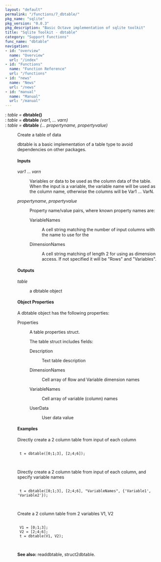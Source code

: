 ```yaml
---
layout: "default"
permalink: "/functions/7_dbtable/"
pkg_name: "sqlite"
pkg_version: "0.0.3"
pkg_description: "Basic Octave implementation of sqlite toolkit"
title: "Sqlite Toolkit - dbtable"
category: "Support Functions"
func_name: "dbtable"
navigation:
- id: "overview"
  name: "Overview"
  url: "/index"
- id: "Functions"
  name: "Function Reference"
  url: "/functions"
- id: "news"
  name: "News"
  url: "/news"
- id: "manual"
  name: "Manual"
  url: "/manual"
---
```

<dl class="def">
<dt id="index-dbtable_0028_0029"><span class="category">: </span><span><em><var>table</var> =</em> <strong>dbtable()</strong><a href='#index-dbtable_0028_0029' class='copiable-anchor'></a></span></dt>
<dt id="index-dbtable"><span class="category">: </span><span><em><var>table</var> =</em> <strong>dbtable</strong> <em>(<var>var1</var>, &hellip; <var>varn</var>)</em><a href='#index-dbtable' class='copiable-anchor'></a></span></dt>
<dt id="index-dbtable-1"><span class="category">: </span><span><em><var>table</var> =</em> <strong>dbtable</strong> <em>(&hellip; <var>propertyname</var>, <var>propertyvalue</var>)</em><a href='#index-dbtable-1' class='copiable-anchor'></a></span></dt>
<dd><p>Create a table of data
</p>
<p>dbtable is a basic implementation of a table type to avoid dependencies on other packages.
</p>
<span id="Inputs"></span><h4 class="subsubheading">Inputs</h4>
<dl compact="compact">
<dt><span><var>var1</var> &hellip; <var>varn</var></span></dt>
<dd><p>Variables or data to be used as the column data of the table. When the input is a variable,
 the variable name will be used as the column name, otherwise the columns will be Var1 &hellip;
 VarN.
 </p></dd>
<dt><span><var>propertyname</var>, <var>propertyvalue</var></span></dt>
<dd><p>Property name/value pairs, where known property names are:
  </p><dl compact="compact">
<dt><span>VariableNames</span></dt>
<dd><p>A cell string matching the number of input columns with the name to use for the
  </p></dd>
<dt><span>DimensionNames</span></dt>
<dd><p>A cell string matching of length 2 for using as dimension access. If not specified
  it will be &quot;Rows&quot; and &quot;Variables&quot;.
  </p></dd>
</dl>
</dd>
</dl>

<span id="Outputs"></span><h4 class="subsubheading">Outputs</h4>
<dl compact="compact">
<dt><span><var>table</var></span></dt>
<dd><p>a dbtable object
 </p></dd>
</dl>

<span id="Object-Properties"></span><h4 class="subsubheading">Object Properties</h4>
<p>A dbtable object has the following properties:
 </p><dl compact="compact">
<dt><span>Properties</span></dt>
<dd><p>A table properties struct.
</p>
<p>The table struct includes fields:
  </p><dl compact="compact">
<dt><span>Description</span></dt>
<dd><p>Text table description
  </p></dd>
<dt><span>DimensionNames</span></dt>
<dd><p>Cell array of Row and Variable dimension names
  </p></dd>
<dt><span>VariableNames</span></dt>
<dd><p>Cell array of variable (column) names
  </p></dd>
<dt><span>UserData</span></dt>
<dd><p>User data value
  </p></dd>
</dl>
</dd>
</dl>

<span id="Examples"></span><h4 class="subsubheading">Examples</h4>
<p>Directly create a 2 column table from input of each column
 </p><div class="example">
<pre class="example"> <code>
 t = dbtable([0;1;3], [2;4;6]);
 </code>
 </pre></div>

<p>Directly create a 2 column table from input of each column, and specify variable 
 names
 </p><div class="example">
<pre class="example"> <code>
 t = dbtable([0;1;3], [2;4;6], &quot;VariableNames&quot;, {'Variable1', 'Variable2'});
 </code>
 </pre></div>

<p>Create a 2 column table from 2 variables V1, V2
 </p><div class="example">
<pre class="example"> <code>
 V1 = [0;1;3];
 V2 = [2;4;6];
 t = dbtable(V1, V2);
 </code>
 </pre></div>


<p><strong>See also:</strong> readdbtable, struct2dbtable.
 </p></dd></dl>